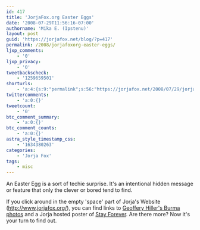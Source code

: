```yaml
---
id: 417
title: 'JorjaFox.org Easter Eggs'
date: '2008-07-29T11:56:16-07:00'
authorname: 'Mika E. (Ipstenu)'
layout: post
guid: 'https://jorjafox.net/blog/?p=417'
permalink: /2008/jorjafoxorg-easter-eggs/
ljxp_comments:
    - '0'
ljxp_privacy:
    - '0'
tweetbackscheck:
    - '1259659501'
shorturls:
    - 'a:4:{s:9:"permalink";s:56:"https://jorjafox.net/2008/07/29/jorjafoxorg-easter-eggs/";s:7:"tinyurl";s:25:"http://tinyurl.com/kj6b54";s:4:"isgd";s:18:"http://is.gd/534ih";s:5:"bitly";s:20:"http://bit.ly/6yoa45";}'
twittercomments:
    - 'a:0:{}'
tweetcount:
    - '0'
btc_comment_summary:
    - 'a:0:{}'
btc_comment_counts:
    - 'a:0:{}'
astra_style_timestamp_css:
    - '1634380263'
categories:
    - 'Jorja Fox'
tags:
    - misc
---
```


An Easter Egg is a sort of techie surprise.  It's an intentional hidden message or feature that only the clever or bored tend to find.

If you click around in the empty 'space' part of Jorja's Website (<a href="http://www.jorjafox.org/">http://www.jorjafox.org/</a>), you can find links to <a href="http://hillerphoto.com/burma/">Geoffery Hiller's Burma photos</a> and a Jorja hosted poster of <a href="http://www.jorjafox.org/stay.html">Stay Forever</a>.  Are there more?  Now it's your turn to find out.
